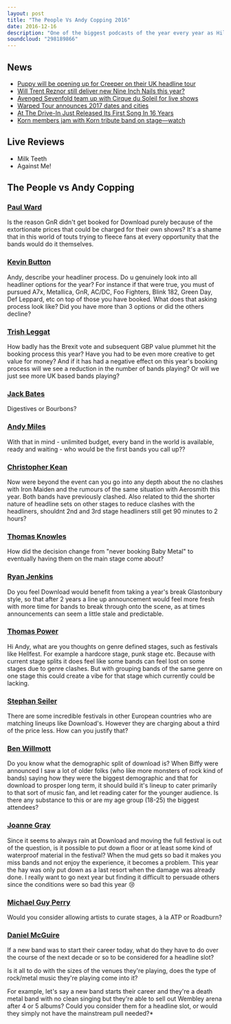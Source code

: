 ```yaml
---
layout: post
title: "The People Vs Andy Copping 2016"
date: 2016-12-16
description: "One of the biggest podcasts of the year every year as Hill & Beez welcome Download festival organiser Andy Copping to answer your hard hitting questions. Why weren't Guns N Roses part of this year's festival? How will Brexit effect the future of UK festivals? Has Download gotten stale? Will Biffy Clyro cut the mustard as headliners? We ask all of this and a whole lot more as you, the people, take no prisoners and, indeed, take no shit."
soundcloud: "298189866"
---
```


## News

- [Puppy will be opening up for Creeper on their UK headline tour](https://twitter.com/creepercultuk/status/809742219385143296)
- [Will Trent Reznor still deliver new Nine Inch Nails this year?](http://teamrock.com/news/2016-12-14/will-trent-reznor-still-deliver-new-nine-inch-nails-this-year)
- [Avenged Sevenfold team up with Cirque du Soleil for live shows](http://teamrock.com/news/2016-12-13/avenged-sevenfold-team-up-with-cirque-du-soleil-for-live-shows)
- [Warped Tour announces 2017 dates and cities](http://www.altpress.com/news/entry/warped_tour_announces_2017_dates_and_cities)
- [At The Drive-In Just Released Its First Song In 16 Years](http://www.npr.org/sections/allsongs/2016/12/08/504855983/at-the-drive-in-just-released-its-first-song-in-16-years)
- [Korn members jam with Korn tribute band on stage—watch](http://www.altpress.com/news/entry/korn_members_jam_with_u.k._tribute_band_on_stagewatch)


## Live Reviews

- Milk Teeth
- Against Me!


## The People vs Andy Copping

### [Paul Ward](https://www.facebook.com/thatsnotmetalpodcast/photos/a.1814755825417620.1073741828.1814737015419501/2014951178731416/?type=3&comment_id=2014955975397603&comment_tracking=%7B%22tn%22%3A%22R9%22%7D)
Is the reason GnR didn't get booked for Download purely because of the extortionate prices that could be charged for their own shows? It's a shame that in this world of touts trying to fleece fans at every opportunity that the bands would do it themselves.

### [Kevin Button](https://www.facebook.com/thatsnotmetalpodcast/photos/a.1814755825417620.1073741828.1814737015419501/2014951178731416/?type=3&comment_id=2015103968716137&comment_tracking=%7B%22tn%22%3A%22R9%22%7D)
Andy, describe your headliner process. Do u genuinely look into all headliner options for the year? For instance if that were true, you must of pursued A7x, Metallica, GnR, AC/DC, Foo Fighters, Blink 182, Green Day, Def Leppard, etc on top of those you have booked. What does that asking process look like? Did you have more than 3 options or did the others decline?

### [Trish Leggat](https://www.facebook.com/thatsnotmetalpodcast/photos/a.1814755825417620.1073741828.1814737015419501/2014951178731416/?type=3&comment_id=2014966788729855&comment_tracking=%7B%22tn%22%3A%22R9%22%7D)
How badly has the Brexit vote and subsequent GBP value plummet hit the booking process this year? Have you had to be even more creative to get value for money? And if it has had a negative effect on this year's booking process will we see a reduction in the number of bands playing? Or will we just see more UK based bands playing?

### [Jack Bates](https://www.facebook.com/thatsnotmetalpodcast/photos/a.1814755825417620.1073741828.1814737015419501/2014951178731416/?type=3&comment_id=2015066605386540&comment_tracking=%7B%22tn%22%3A%22R9%22%7D)
Digestives or Bourbons?

### [Andy Miles](https://www.facebook.com/thatsnotmetalpodcast/photos/a.1814755825417620.1073741828.1814737015419501/2014951178731416/?type=3&comment_id=2014964655396735&comment_tracking=%7B%22tn%22%3A%22R9%22%7D)
With that in mind - unlimited budget, every band in the world is available, ready and waiting - who would be the first bands you call up??

### [Christopher Kean](https://www.facebook.com/thatsnotmetalpodcast/photos/a.1814755825417620.1073741828.1814737015419501/2014951178731416/?type=3&comment_id=2014956028730931&comment_tracking=%7B%22tn%22%3A%22R9%22%7D)
Now were beyond the event can you go into any depth about the no clashes with Iron Maiden and the rumours of the same situation with Aerosmith this year. Both bands have previously clashed. Also related to thid the shorter nature of headline sets on other stages to reduce clashes with the headliners, shouldnt 2nd and 3rd stage headliners still get 90 minutes to 2 hours?

### [Thomas Knowles](https://www.facebook.com/thatsnotmetalpodcast/photos/a.1814755825417620.1073741828.1814737015419501/2014951178731416/?type=3&comment_id=2014962838730250&comment_tracking=%7B%22tn%22%3A%22R9%22%7D)
How did the decision change from "never booking Baby Metal" to eventually having them on the main stage come about?

### [Ryan Jenkins](https://www.facebook.com/thatsnotmetalpodcast/photos/a.1814755825417620.1073741828.1814737015419501/2014951178731416/?type=3&comment_id=2014969285396272&comment_tracking=%7B%22tn%22%3A%22R9%22%7D)
Do you feel Download would benefit from taking a year's break Glastonbury style, so that after 2 years a line up announcement would feel more fresh with more time for bands to break through onto the scene, as at times announcements can seem a little stale and predictable.

### [Thomas Power](https://www.facebook.com/thatsnotmetalpodcast/photos/a.1814755825417620.1073741828.1814737015419501/2014951178731416/?type=3&comment_id=2014957325397468&comment_tracking=%7B%22tn%22%3A%22R9%22%7D)
Hi Andy, what are you thoughts on genre defined stages, such as festivals like Hellfest. For example a hardcore stage, punk stage etc. Because with current stage splits it does feel like some bands can feel lost on some stages due to genre clashes. But with grouping bands of the same genre on one stage this could create a vibe for that stage which currently could be lacking.

### [Stephan Seiler](https://www.facebook.com/thatsnotmetalpodcast/photos/a.1814755825417620.1073741828.1814737015419501/2014951178731416/?type=3&comment_id=2014971998729334&comment_tracking=%7B%22tn%22%3A%22R9%22%7D)
There are some incredible festivals in other European countries who are matching lineups like Download's. However they are charging about a third of the price less. How can you justify that?

### [Ben Willmott](https://www.facebook.com/thatsnotmetalpodcast/photos/a.1814755825417620.1073741828.1814737015419501/2014951178731416/?type=3&comment_id=2015001002059767&comment_tracking=%7B%22tn%22%3A%22R9%22%7D)
Do you know what the demographic split of download is? When Biffy were announced I saw a lot of older folks (who like more monsters of rock kind of bands) saying how they were the biggest demographic and that for download to prosper long term, it should build it's lineup to cater primarily to that sort of music fan, and let reading cater for the younger audience. Is there any substance to this or are my age group (18-25) the biggest attendees?

### [Joanne Gray](https://www.facebook.com/thatsnotmetalpodcast/photos/a.1814755825417620.1073741828.1814737015419501/2014951178731416/?type=3&comment_id=2015009508725583&comment_tracking=%7B%22tn%22%3A%22R9%22%7D)
Since it seems to always rain at Download and moving the full festival is out of the question, is it possible to put down a floor or at least some kind of waterproof material in the festival? When the mud gets so bad it makes you miss bands and not enjoy the experience, it becomes a problem. This year the hay was only put down as a last resort when the damage was already done. I really want to go next year but finding it difficult to persuade others since the conditions were so bad this year 😢

### [Michael Guy Perry](https://www.facebook.com/thatsnotmetalpodcast/photos/a.1814755825417620.1073741828.1814737015419501/2014951178731416/?type=3&comment_id=2015088035384397&comment_tracking=%7B%22tn%22%3A%22R9%22%7D)
Would you consider allowing artists to curate stages, à la ATP or Roadburn?

### [Daniel McGuire](https://www.facebook.com/thatsnotmetalpodcast/photos/a.1814755825417620.1073741828.1814737015419501/2014951178731416/?type=3&comment_id=2015023008724233&comment_tracking=%7B%22tn%22%3A%22R9%22%7D)
If a new band was to start their career today, what do they have to do over the course of the next decade or so to be considered for a headline slot?

Is it all to do with the sizes of the venues they're playing, does the type of rock/metal music they're playing come into it?

For example, let's say a new band starts their career and they're a death metal band with no clean singing but they're able to sell out Wembley arena after 4 or 5 albums? Could you consider them for a headline slot, or would they simply not have the mainstream pull needed?*
